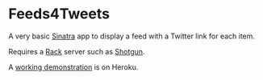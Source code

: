 # Feeds4Tweets

A very basic [Sinatra](http://sinatrarb.com/) app to display a feed with a Twitter link for each item.

Requires a [Rack](http://rack.github.io/) server such as [Shotgun](https://github.com/rtomayko/shotgun).

A [working demonstration](https://feeds4tweets.herokuapp.com/) is on Heroku.